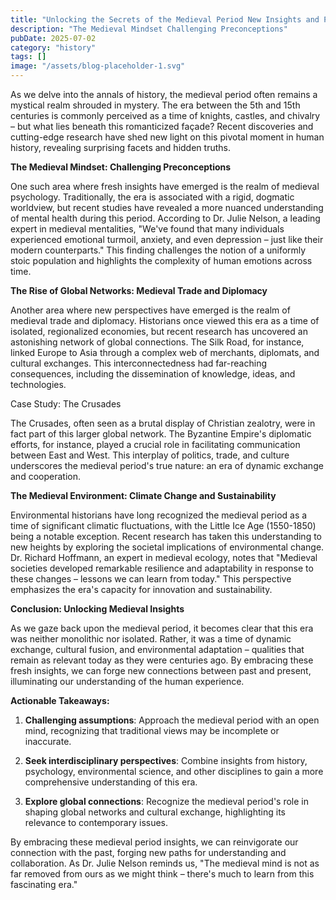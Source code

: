 ```yaml
---
title: "Unlocking the Secrets of the Medieval Period New Insights and Perspectives"
description: "The Medieval Mindset Challenging Preconceptions"
pubDate: 2025-07-02
category: "history"
tags: []
image: "/assets/blog-placeholder-1.svg"
---
```


As we delve into the annals of history, the medieval period often remains a mystical realm shrouded in mystery. The era between the 5th and 15th centuries is commonly perceived as a time of knights, castles, and chivalry – but what lies beneath this romanticized façade? Recent discoveries and cutting-edge research have shed new light on this pivotal moment in human history, revealing surprising facets and hidden truths.

**The Medieval Mindset: Challenging Preconceptions**

One such area where fresh insights have emerged is the realm of medieval psychology. Traditionally, the era is associated with a rigid, dogmatic worldview, but recent studies have revealed a more nuanced understanding of mental health during this period. According to Dr. Julie Nelson, a leading expert in medieval mentalities, "We've found that many individuals experienced emotional turmoil, anxiety, and even depression – just like their modern counterparts." This finding challenges the notion of a uniformly stoic population and highlights the complexity of human emotions across time.

**The Rise of Global Networks: Medieval Trade and Diplomacy**

Another area where new perspectives have emerged is the realm of medieval trade and diplomacy. Historians once viewed this era as a time of isolated, regionalized economies, but recent research has uncovered an astonishing network of global connections. The Silk Road, for instance, linked Europe to Asia through a complex web of merchants, diplomats, and cultural exchanges. This interconnectedness had far-reaching consequences, including the dissemination of knowledge, ideas, and technologies.

Case Study: The Crusades

The Crusades, often seen as a brutal display of Christian zealotry, were in fact part of this larger global network. The Byzantine Empire's diplomatic efforts, for instance, played a crucial role in facilitating communication between East and West. This interplay of politics, trade, and culture underscores the medieval period's true nature: an era of dynamic exchange and cooperation.

**The Medieval Environment: Climate Change and Sustainability**

Environmental historians have long recognized the medieval period as a time of significant climatic fluctuations, with the Little Ice Age (1550-1850) being a notable exception. Recent research has taken this understanding to new heights by exploring the societal implications of environmental change. Dr. Richard Hoffmann, an expert in medieval ecology, notes that "Medieval societies developed remarkable resilience and adaptability in response to these changes – lessons we can learn from today." This perspective emphasizes the era's capacity for innovation and sustainability.

**Conclusion: Unlocking Medieval Insights**

As we gaze back upon the medieval period, it becomes clear that this era was neither monolithic nor isolated. Rather, it was a time of dynamic exchange, cultural fusion, and environmental adaptation – qualities that remain as relevant today as they were centuries ago. By embracing these fresh insights, we can forge new connections between past and present, illuminating our understanding of the human experience.

**Actionable Takeaways:**

1. **Challenging assumptions**: Approach the medieval period with an open mind, recognizing that traditional views may be incomplete or inaccurate.

2. **Seek interdisciplinary perspectives**: Combine insights from history, psychology, environmental science, and other disciplines to gain a more comprehensive understanding of this era.

3. **Explore global connections**: Recognize the medieval period's role in shaping global networks and cultural exchange, highlighting its relevance to contemporary issues.

By embracing these medieval period insights, we can reinvigorate our connection with the past, forging new paths for understanding and collaboration. As Dr. Julie Nelson reminds us, "The medieval mind is not as far removed from ours as we might think – there's much to learn from this fascinating era."